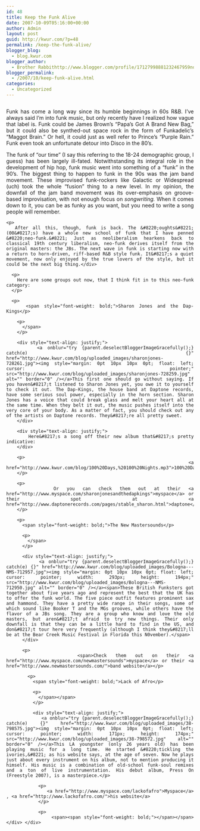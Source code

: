 ```yaml
---
id: 48
title: Keep the Funk Alive
date: 2007-10-09T05:16:00+00:00
author: Admin
layout: post
guid: http://kwur.com/?p=48
permalink: /keep-the-funk-alive/
blogger_blog:
  - blog.kwur.com
blogger_author:
  - Brother Rabbithttp://www.blogger.com/profile/17127998881232467959noreply@blogger.com
blogger_permalink:
  - /2007/10/keep-funk-alive.html
categories:
  - Uncategorized
---
```

<div class="pf-content">
  <p>
    <a onblur="try {parent.deselectBloggerImageGracefully();} catch(e) {}" href="http://www.kwur.com/blog/uploaded_images/bw-james-796731.jpg"><img style="margin: 0px auto 10px; display: block; text-align: center; cursor: pointer;" src="http://www.kwur.com/blog/uploaded_images/bw-james-796728.jpg" alt="" border="0" /></a>
  </p>
  
  <div style="text-align: justify;">
    Funk has come a long way since its humble beginnings in 60s R&B. I&#8217;ve always said I&#8217;m into funk music, but only recently have I realized how vague that label is. Funk could be James Brown&#8217;s &#8220;Papa&#8217;s Got A Brand New Bag,&#8221; but it could also be synthed-out space rock in the form of Funkadelic&#8217;s &#8220;Maggot Brain.&#8221; Or hell, it could just as well refer to Prince&#8217;s &#8220;Purple Rain.&#8221; Funk even took an unfortunate detour into Disco in the 80&#8217;s.
  </div>
  
  <p>
  </p>
  
  <div style="text-align: justify;">
    The funk of &#8220;our time&#8221; (I say this referring to the 18-24 demographic group, I guess) has been largely ill-fated. Notwithstanding its integral role in the development of hip hop, funk music went into something of a &#8220;funk&#8221; in the 90&#8217;s. The biggest thing to happen to funk in the 90s was the jam band movement. These improvised funk-rockers like Galactic or Widespread (uch) took the whole &#8220;fusion&#8221; thing to a new level. In my opinion, the downfall of the jam band movement was its over-emphasis on groove-based improvisation, with not enough focus on <span style="font-style: italic;">songwriting. </span>When it comes down to it, you can be as funky as you want, but you need to write a song people will remember.</p> 
    
    <p>
      After all this, though, funk is back. The &#8220;oughts&#8221; (00&#8217;s) have a whole new school of funk that I have penned &#8220;neo-funk.&#8221; Just as neoliberalism hearkens back to classical 19th century liberalism, neo-funk derives itself from the original masters: the JBs. The next wave in funk is starting now with a return to horn-driven, riff-based R&B style funk. It&#8217;s a quiet movement, now only enjoyed by the true lovers of the style, but it could be the next big thing.</div> 
      
      <p>
        Here are some groups out now, that I think fit in to this neo-funk category:
      </p>
      
      <p>
        <span style="font-weight: bold;">Sharon Jones and the Dap-Kings</p> 
        
        <p>
          </span>
        </p>
        
        <div style="text-align: justify;">
          <a onblur="try {parent.deselectBloggerImageGracefully();} catch(e) {}" href="http://www.kwur.com/blog/uploaded_images/sharonjones-728261.jpg"><img style="margin: 0pt 10px 10px 0pt; float: left; cursor: pointer;" src="http://www.kwur.com/blog/uploaded_images/sharonjones-728259.jpg" alt="" border="0" /></a>This first one should go without saying. If you haven&#8217;t listened to Sharon Jones yet, you owe it to yourself to check it out. The Dap-Kings, the house band at Daptone records, have some serious soul power, especially in the horn section. Sharon Jones has a voice that could break glass and melt your heart all at the same time. When they belt it out, the music pushes itself into the very core of your body. As a matter of fact, you should check out any of the artists on Daptone records. They&#8217;re all pretty sweet.
        </div>
        
        <div style="text-align: justify;">
          Here&#8217;s a song off their new album that&#8217;s pretty indicative:
        </div>
        
        <p>
          <a href="http://www.kwur.com/blog/100%20Days,%20100%20Nights.mp3">100%20Days%2C%20100%20Nights.mp3</a>
        </p>
        
        <p>
          Or you can check them out at their <a href="http://www.myspace.com/sharonjonesandthedapkings">myspace</a> or their spot at <a href="http://www.daptonerecords.com/pages/stable_sharon.html">daptone</a>
        </p>
        
        <p>
          <span style="font-weight: bold;">The New Mastersounds</p> 
          
          <p>
            </span>
          </p>
          
          <div style="text-align: justify;">
            <a onblur="try {parent.deselectBloggerImageGracefully();} catch(e) {}" href="http://www.kwur.com/blog/uploaded_images/Bologna---NMS-712957.jpg"><img style="margin: 0pt 10px 10px 0pt; float: left; cursor: pointer; width: 293px; height: 194px;" src="http://www.kwur.com/blog/uploaded_images/Bologna---NMS-712950.jpg" alt="" border="0" /></a><span>These British Funksters got together about five years ago and represent the best that the UK has to offer the funk world. The five piece outfit features prominent sax and hammond. They have a pretty wide range in their songs, some of which sound like Booker T and the MGs grooves, while others have the flavor of a JBs song. They are a group who know and love the old masters, but aren&#8217;t afraid to try new things. Their only downfall is that they can be a little hard to find in the US, and don&#8217;t tour here very frequently (although I think they&#8217;ll be at the Bear Creek Music Festival in Florida this N0vember).</span>
          </div>
          
          <p>
            <span>Check them out on their <a href="http://www.myspace.com/newmastersounds">myspace</a> or their <a href="http://www.newmastersounds.com/">band website</a></p> 
            
            <p>
              <span style="font-weight: bold;">Lack of Afro</p> 
              
              <p>
                </span></span>
              </p>
              
              <div style="text-align: justify;">
                <a onblur="try {parent.deselectBloggerImageGracefully();} catch(e) {}" href="http://www.kwur.com/blog/uploaded_images/38-798575.jpg"><img style="margin: 0pt 10px 10px 0pt; float: left; cursor: pointer; width: 171px; height: 174px;" src="http://www.kwur.com/blog/uploaded_images/38-798572.jpg" alt="" border="0" /></a>This LA youngster (only 26 years old) has been playing music for a long time. He started &#8220;tickling the ivories,&#8221; as his website says, at the age of seven. Now he plays just about every instrument on his album, not to mention producing it himself. His music is a combination of old-school funk-soul remixes and a ton of live instrumentation. His debut album, Press On (Freestyle 2007), is a masterpiece.</p> 
                
                <p>
                  <a href="http://www.myspace.com/lackofafro">Myspace</a> , <a href="http://www.lackofafro.com/">his website</a>
                </p>
                
                <p>
                  <span><span style="font-weight: bold;"></span></span></div> </div>